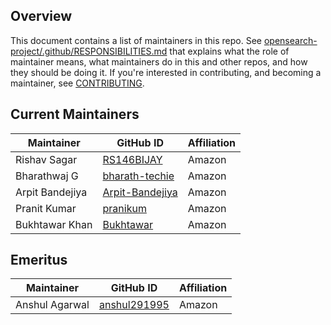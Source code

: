 ## Overview

This document contains a list of maintainers in this repo. See [opensearch-project/.github/RESPONSIBILITIES.md](https://github.com/opensearch-project/.github/blob/main/RESPONSIBILITIES.md#maintainer-responsibilities) that explains what the role of maintainer means, what maintainers do in this and other repos, and how they should be doing it. If you're interested in contributing, and becoming a maintainer, see [CONTRIBUTING](CONTRIBUTING.md).

## Current Maintainers

| Maintainer      | GitHub ID                                                | Affiliation |
|-----------------|----------------------------------------------------------|-------------|
| Rishav Sagar    | [RS146BIJAY](https://github.com/RS146BIJAY)      | Amazon      |
| Bharathwaj G    | [bharath-techie](https://github.com/bharath-techie)      | Amazon      |
| Arpit Bandejiya | [Arpit-Bandejiya](https://github.com/Arpit-Bandejiya)    | Amazon      |
| Pranit Kumar    | [pranikum](https://github.com/pranikum)                  | Amazon      |
| Bukhtawar Khan  | [Bukhtawar](https://github.com/Bukhtawar)                | Amazon      |

## Emeritus

| Maintainer  | GitHub ID                                  | Affiliation |
|-------------| ------------------------------------------ | ----------- |
| Anshul Agarwal | [anshul291995](https://github.com/anshul291995)     | Amazon      |

